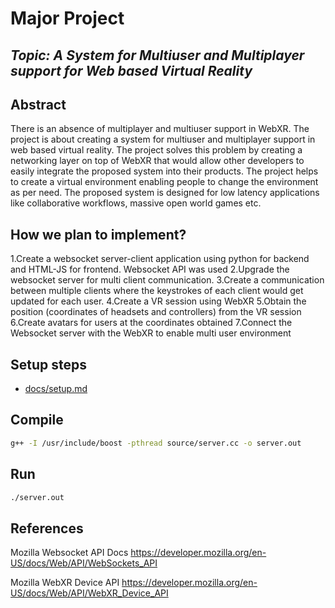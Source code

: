 # Major Project

## _Topic: A System for Multiuser and Multiplayer support for Web based Virtual Reality_

## Abstract

There is an absence of multiplayer and multiuser support in WebXR. The project is about creating a system for multiuser and multiplayer support in web based virtual reality. The project solves this problem by creating a networking layer on top of WebXR that would allow other developers to easily integrate the proposed system into their products. The project helps to create a virtual environment enabling people to change the environment as per need. The proposed system is designed for low latency applications like collaborative workflows, massive open world games etc.

## How we plan to implement?

1.Create a websocket server-client application using python for backend and HTML-JS for frontend. Websocket API was used
2.Upgrade the websocket server for multi client communication.
3.Create a communication between multiple clients where the keystrokes of each client would get updated for each user.
4.Create a VR session using WebXR
5.Obtain the position (coordinates of headsets and controllers) from the VR session
6.Create avatars for users at the coordinates obtained
7.Connect the Websocket server with the WebXR to enable multi user environment


## Setup steps

- [docs/setup.md](./docs/setup.md)

## Compile

```sh
g++ -I /usr/include/boost -pthread source/server.cc -o server.out
```

## Run

```sh
./server.out
```
## References
Mozilla Websocket API Docs
https://developer.mozilla.org/en-US/docs/Web/API/WebSockets_API

Mozilla WebXR Device API
https://developer.mozilla.org/en-US/docs/Web/API/WebXR_Device_API

